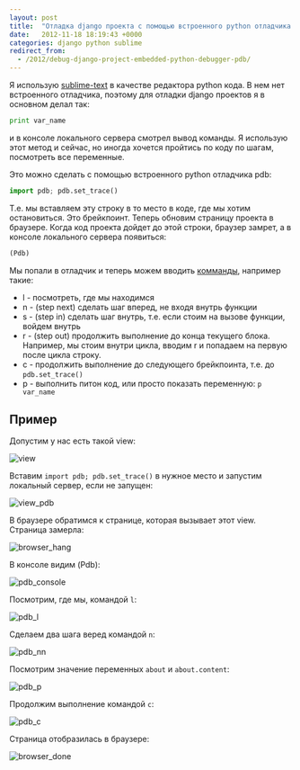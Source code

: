 ```yaml
---
layout: post
title:  "Отладка django проекта с помощью встроенного python отладчика pdb"
date:   2012-11-18 18:19:43 +0000
categories: django python sublime
redirect_from:
  - /2012/debug-django-project-embedded-python-debugger-pdb/
---
```


Я использую [sublime-text](http://www.sublimetext.com/) в качестве редактора python кода. В нем нет встроенного отладчика, поэтому для отладки django проектов я в основном делал так:

```python
print var_name
```

и в консоле локального сервера смотрел вывод команды. Я использую этот метод и сейчас, но иногда хочется пройтись по коду по шагам, посмотреть все переменные.

Это можно сделать с помощью встроенного python отладчика pdb:

```python
import pdb; pdb.set_trace()
```

<!--more-->

Т.е. мы вставляем эту строку в то место в коде, где мы хотим остановиться. Это брейкпоинт. Теперь обновим страницу проекта в браузере. Когда код проекта дойдет до этой строки, браузер замрет, а в консоле локального сервера появиться:

```python
(Pdb)
```

Мы попали в отладчик и теперь можем вводить [комманды](http://docs.python.org/2/library/pdb.html#debugger-commands), например такие:

- l - посмотреть, где мы находимся
- n - (step next) сделать шаг вперед, не входя внутрь функции
- s - (step in) сделать шаг внутрь, т.е. если стоим на вызове функции, войдем внутрь
- r - (step out) продолжить выполнение до конца текущего блока. Например, мы стоим внутри цикла, вводим r и попадаем на первую после цикла строку.
- c - продолжить выполнение до следующего брейкпоинта, т.е. до `pdb.set_trace()`
- p - выполнить питон код, или просто показать переменную: `p var_name`

## Пример

Допустим у нас есть такой view:

![view](/assets/images/posts/2012-11-18-debug-django-project-embedded-python-debugger-pdb/view.jpeg "view")

Вставим `import pdb; pdb.set_trace()` в нужное место и запустим локальный сервер, если не запущен:

![view_pdb](/assets/images/posts/2012-11-18-debug-django-project-embedded-python-debugger-pdb/view_pdb.jpeg "view_pdb")

В браузере обратимся к странице, которая вызывает этот view. Страница замерла:

![browser_hang](/assets/images/posts/2012-11-18-debug-django-project-embedded-python-debugger-pdb/browser_hang.jpeg "browser_hang")

В консоле видим (Pdb):

![pdb_console](/assets/images/posts/2012-11-18-debug-django-project-embedded-python-debugger-pdb/pdb_console.jpeg "pdb_console")

Посмотрим, где мы, командой `l`:

![pdb_l](/assets/images/posts/2012-11-18-debug-django-project-embedded-python-debugger-pdb/pdb_l.jpeg "pdb_l")

Сделаем два шага веред командой `n`:

![pdb_nn](/assets/images/posts/2012-11-18-debug-django-project-embedded-python-debugger-pdb/pdb_nn.jpeg "pdb_nn")

Посмотрим значение переменных `about` и `about.content`:

![pdb_p](/assets/images/posts/2012-11-18-debug-django-project-embedded-python-debugger-pdb/pdb_p.jpeg "pdb_p")

Продолжим выполнение командой `c`:

![pdb_c](/assets/images/posts/2012-11-18-debug-django-project-embedded-python-debugger-pdb/pdb_c.jpeg "pdb_c")

Страница отобразилась в браузере:

![browser_done](/assets/images/posts/2012-11-18-debug-django-project-embedded-python-debugger-pdb/browser_done.jpeg "browser_done")
